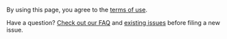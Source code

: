 By using this page, you agree to the <a href="https://iextrading.com/api-terms/">terms of use</a>.

Have a question?  <a href="https://iextrading.com/developer/#faq">Check out our FAQ</a> and <a href="https://github.com/iexg/IEX-API/issues">existing issues</a> before filing a new issue.
